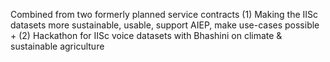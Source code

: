 Combined from two formerly planned service contracts (1) Making the IISc datasets more sustainable, usable, support AIEP, make use-cases possible + (2) Hackathon for IISc voice datasets with Bhashini on climate & sustainable agriculture